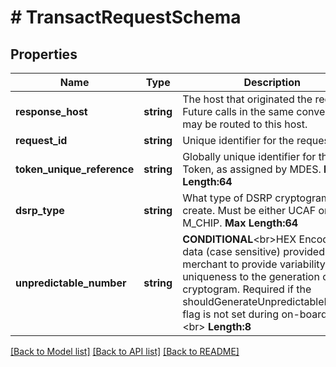 # # TransactRequestSchema

## Properties

Name | Type | Description | Notes
------------ | ------------- | ------------- | -------------
**response_host** | **string** | The host that originated the request. Future calls in the same conversation may be routed to this host. | [optional] 
**request_id** | **string** | Unique identifier for the request. | 
**token_unique_reference** | **string** | Globally unique identifier for the Token, as assigned by MDES.    __Max Length:64__ | 
**dsrp_type** | **string** | What type of DSRP cryptogram to create. Must be either UCAF or M_CHIP.     __Max Length:64__ | 
**unpredictable_number** | **string** | __CONDITIONAL__&lt;br&gt;HEX Encoded data (case sensitive) provided by the merchant to provide variability and uniqueness to the generation of a cryptogram.  Required if the shouldGenerateUnpredictableNumber flag is not set during on-boarding.&lt;br&gt; __Length:8__ | [optional] 

[[Back to Model list]](../../README.md#documentation-for-models) [[Back to API list]](../../README.md#documentation-for-api-endpoints) [[Back to README]](../../README.md)


